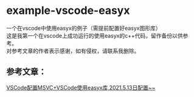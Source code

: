 # example-vscode-easyx
一个在vscode中使用easyx的例子（需提前配置好easyx图形库）  
这是我第一个在vscode上成功运行的使用easyx的c++代码，留作备份以供参考。  
对参考文章的作者表示感谢，如有侵权，请联系我删除。

## 参考文章：
[VSCode配置MSVC+VSCode使用easyx库,2021.5.13日配置~~](https://www.cnblogs.com/zaunekko/p/14774675.html)
